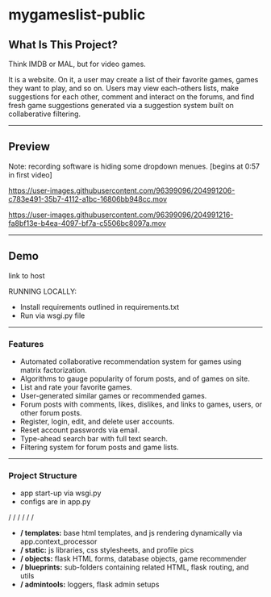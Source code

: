 # mygameslist-public

## What Is This Project?
Think IMDB or MAL, but for video games. 

It is a website. On it, a user may create a list of their favorite games, games they want to play, and so on. Users may view each-others lists, make suggestions for each other, comment and interact on the forums, and find fresh game suggestions generated via a suggestion system built on collaberative filtering.
 
---

## Preview

Note: recording software is hiding some dropdown menues. [begins at 0:57 in first video]



https://user-images.githubusercontent.com/96399096/204991206-c783e491-35b7-4112-a1bc-16806bb948cc.mov


https://user-images.githubusercontent.com/96399096/204991216-fa8bf13e-b4ea-4097-bf7a-c5506bc8097a.mov



---

## Demo
link to host

RUNNING LOCALLY:
* Install requirements outlined in requirements.txt
* Run via wsgi.py file

---

### Features
* Automated collaborative recommendation system for games using matrix factorization.
* Algorithms to gauge popularity of forum posts, and of games on site.
* List and rate your favorite games.
* User-generated similar games or recommended games.
* Forum posts with comments, likes, dislikes, and links to games, users, or other forum posts.
* Register, login, edit, and delete user accounts.
* Reset account passwords via email.
* Type-ahead search bar with full text search.
* Filtering system for forum posts and game lists.

---

### Project Structure
* app start-up via wsgi.py
* configs are in app.py

/ / / / / /

* **/ templates:** base html templates, and js rendering dynamically via app.context_processor 
* **/ static:** js libraries, css stylesheets, and profile pics
* **/ objects:** flask HTML forms, database objects, game recommender
* **/ blueprints:** sub-folders containing related HTML, flask routing, and utils
* **/ admintools:** loggers, flask admin setups
